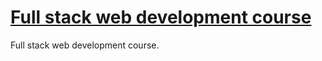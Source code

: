 # <a href="https://www.youtube.com/playlist?list=PLLUjkbOx5di5y1nGhbivWj0OLPU7u-3qA" >Full stack web development course<a>
Full stack web development course.

